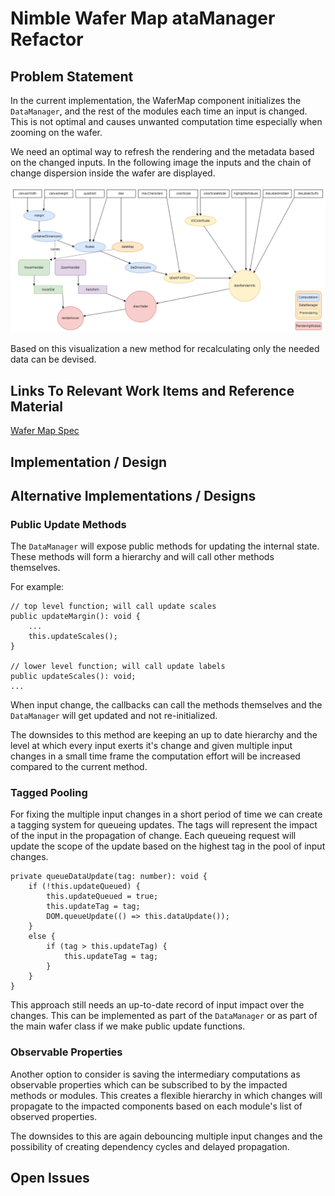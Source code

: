 # Nimble Wafer Map ataManager Refactor

## Problem Statement

In the current implementation, the WaferMap component initializes the `DataManager`, and the rest of the modules each time an input is changed.
This is not optimal and causes unwanted computation time especially when zooming on the wafer.

We need an optimal way to refresh the rendering and the metadata based on the changed inputs.
In the following image the inputs and the chain of change dispersion inside the wafer are displayed.

![Input dependencies](resources/input_dependencies.png)

Based on this visualization a new method for recalculating only the needed data can be devised.

## Links To Relevant Work Items and Reference Material

[Wafer Map Spec](../README.md)

## Implementation / Design

## Alternative Implementations / Designs

### Public Update Methods

The `DataManager` will expose public methods for updating the internal state.
These methods will form a hierarchy and will call other methods themselves.

For example:

```TS
// top level function; will call update scales
public updateMargin(): void {
    ...
    this.updateScales();
}

// lower level function; will call update labels
public updateScales(): void;
...
```

When input change, the callbacks can call the methods themselves and the `DataManager` will get updated and not re-initialized.

The downsides to this method are keeping an up to date hierarchy and the level at which every input exerts it's change and given multiple input changes in a small time frame the computation effort will be increased compared to the current method.

### Tagged Pooling

For fixing the multiple input changes in a short period of time we can create a tagging system for queueing updates. The tags will represent the impact of the input in the propagation of change. Each queueing request will update the scope of the update based on the highest tag in the pool of input changes.

```TS
private queueDataUpdate(tag: number): void {
    if (!this.updateQueued) {
        this.updateQueued = true;
        this.updateTag = tag;
        DOM.queueUpdate(() => this.dataUpdate());
    }
    else {
        if (tag > this.updateTag) {
            this.updateTag = tag;
        }
    }
}
```

This approach still needs an up-to-date record of input impact over the changes. This can be implemented as part of the `DataManager` or as part of the main wafer class if we make public update functions.

### Observable Properties

Another option to consider is saving the intermediary computations as observable properties which can be subscribed to by the impacted methods or modules. This creates a flexible hierarchy in which changes will propagate to the impacted components based on each module's list of observed properties.

The downsides to this are again debouncing multiple input changes and the possibility of creating dependency cycles and delayed propagation.

## Open Issues

